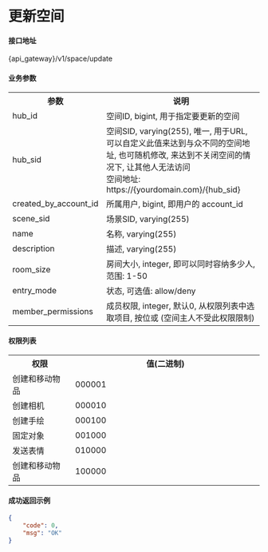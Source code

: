 # 更新空间

#### 接口地址

{api_gateway}/v1/space/update

#### 业务参数

<table width="100%">
    <tr>
      <th width="25%">参数</th>
      <th>说明</th>
    </tr>
    <tr>
      <td>hub_id</td>
      <td>空间ID, bigint, 用于指定要更新的空间</td>
    </tr>
    <tr>
      <td>hub_sid</td>
      <td>空间SID, varying(255), 唯一, 用于URL, 可以自定义此值来达到与众不同的空间地址, 也可随机修改, 来达到不关闭空间的情况下, 让其他人无法访问<br />空间地址: https://{yourdomain.com}/{hub_sid}</td>
    </tr>
    <tr>
      <td>created_by_account_id</td>
      <td>所属用户, bigint, 即用户的 account_id</td>
    </tr>
    <tr>
      <td>scene_sid</td>
      <td>场景SID, varying(255)</td>
    </tr>
    <tr>
      <td>name</td>
      <td>名称, varying(255)</td>
    </tr>
    <tr>
      <td>description</td>
      <td>描述, varying(255)</td>
    </tr>
    <tr>
      <td>room_size</td>
      <td>房间大小, integer, 即可以同时容纳多少人, 范围: 1-50</td>
    </tr>
    <tr>
      <td>entry_mode</td>
      <td>状态, 可选值: allow/deny</td>
    </tr>
    <tr>
      <td>member_permissions</td>
      <td>成员权限, integer, 默认0, 从权限列表中选取项目, 按位或 (空间主人不受此权限限制)</td>
    </tr>
</table>

#### 权限列表

<table width="100%">
    <tr>
      <th width="25%">权限</th>
      <th>值(二进制)</th>
    </tr>
    <tr>
      <td>创建和移动物品</td>
      <td>000001</td>
    </tr>
    <tr>
      <td>创建相机</td>
      <td>000010</td>
    </tr>
    <tr>
      <td>创建手绘</td>
      <td>000100</td>
    </tr>
    <tr>
      <td>固定对象</td>
      <td>001000</td>
    </tr>
    <tr>
      <td>发送表情</td>
      <td>010000</td>
    </tr>
    <tr>
      <td>创建和移动物品</td>
      <td>100000</td>
    </tr>
</table>

#### 成功返回示例

```json
{
    "code": 0,
    "msg": "OK"
}
```
